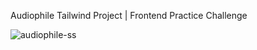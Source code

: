 Audiophile Tailwind Project | Frontend Practice Challenge

![audiophile-ss](/images/audiophile-ss.png)
